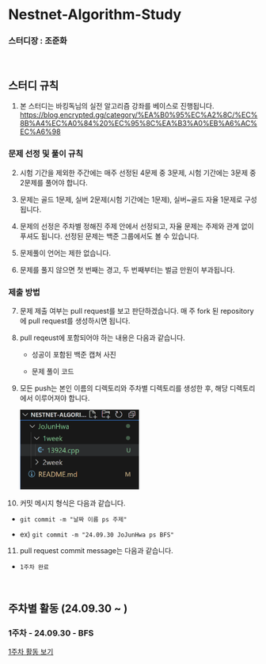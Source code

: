 # Nestnet-Algorithm-Study

### 스터디장 : 조준화

<br>

## 스터디 규칙

1. 본 스터디는 바킹독님의 실전 알고리즘 강좌를 베이스로 진행됩니다.  
   https://blog.encrypted.gg/category/%EA%B0%95%EC%A2%8C/%EC%8B%A4%EC%A0%84%20%EC%95%8C%EA%B3%A0%EB%A6%AC%EC%A6%98

### 문제 선정 및 풀이 규칙

2. 시험 기간을 제외한 주간에는 매주 선정된 4문제 중 3문제, 시험 기간에는 3문제 중 2문제를 풀어야 합니다.

3. 문제는 골드 1문제, 실버 2문제(시험 기간에는 1문제), 실버~골드 자율 1문제로 구성됩니다.

4. 문제의 선정은 주차별 정해진 주제 안에서 선정되고, 자율 문제는 주제와 관계 없이 푸셔도 됩니다. 선정된 문제는 백준 그룹에서도 볼 수 있습니다.

5. 문제풀이 언어는 제한 없습니다.

6. 문제를 풀지 않으면 첫 번째는 경고, 두 번째부터는 벌금 만원이 부과됩니다.

### 제출 방법

7. 문제 제출 여부는 pull request를 보고 판단하겠습니다. 매 주 fork 된 repository에 pull request를 생성하시면 됩니다.

8. pull reqeust에 포함되어야 하는 내용은 다음과 같습니다.

   - 성공이 포함된 백준 캡쳐 사진

   - 문제 풀이 코드

9. 모든 push는 본인 이름의 디렉토리와 주차별 디렉토리를 생성한 후, 해당 디렉토리에서 이루어져야 합니다.

   <img src="image.png" width="50%" height="50%"/>

10. 커밋 메시지 형식은 다음과 같습니다.

- `git commit -m "날짜 이름 ps 주제"`

- ex) `git commit -m "24.09.30 JoJunHwa ps BFS"`

11. pull request commit message는 다음과 같습니다.

- `1주차 완료`

<br>

## 주차별 활동 (24.09.30 ~ )

### 1주차 - 24.09.30 - BFS

[1주차 활동 보기](./1week/README.md)
